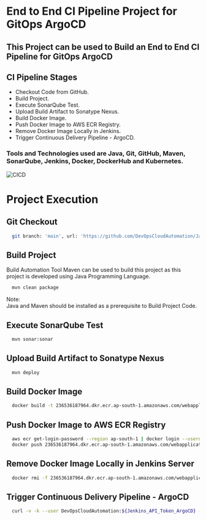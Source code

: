 
# End to End CI Pipeline Project for GitOps ArgoCD

## This Project can be used to Build an End to End CI Pipeline for GitOps ArgoCD

## CI Pipeline Stages

- Checkout Code from GitHub.
- Build Project.
- Execute SonarQube Test.
- Upload Build Artifact to Sonatype Nexus.
- Build Docker Image.
- Push Docker Image to AWS ECR Registry.
- Remove Docker Image Locally in Jenkins.
- Trigger Continuous Delivery Pipeline - ArgoCD.

### Tools and Technologies used are Java, Git, GitHub, Maven, SonarQube, Jenkins, Docker, DockerHub and Kubernetes.

![CICD](https://github.com/DevOpsCloudAutomation/TestRepository/assets/123757746/060971a4-f730-4fbf-8657-4682af93c896)
  
# Project Execution
## Git Checkout
```bash
  git branch: 'main', url: 'https://github.com/DevOpsCloudAutomation/JavaMavenApplication_Argo_CD.git'
```

## Build Project

Build Automation Tool Maven can be used to build this project as this project is developed using Java Programming Language.

```bash
  mvn clean package
```
Note:  
Java and Maven should be installed as a prerequisite to Build Project Code.

## Execute SonarQube Test
```bash
  mvn sonar:sonar
```

## Upload Build Artifact to Sonatype Nexus
```bash
  mvn deploy
```

## Build Docker Image
```bash
  docker build -t 236536187964.dkr.ecr.ap-south-1.amazonaws.com/webapplication-argocd:${buildNumber} .
```

## Push Docker Image to AWS ECR Registry
```bash
  aws ecr get-login-password --region ap-south-1 | docker login --username AWS --password-stdin 236536187964.dkr.ecr.ap-south-1.amazonaws.com
  docker push 236536187964.dkr.ecr.ap-south-1.amazonaws.com/webapplication-argocd:${buildNumber}
```

## Remove Docker Image Locally in Jenkins Server
```bash
  docker rmi -f 236536187964.dkr.ecr.ap-south-1.amazonaws.com/webapplication-argocd:${buildNumber}
```

## Trigger Continuous Delivery Pipeline - ArgoCD
```bash
  curl -v -k --user DevOpsCloudAutomation:${Jenkins_API_Token_ArgoCD} -X POST -H 'cache-control: no-cache' -H 'content-type: application/x-www-form-urlencoded' --data 'buildNumber=${buildNumber}' 'ec2-15-207-114-187.ap-south-1.compute.amazonaws.com:8080/job/CD_Pipeline/buildWithParameters?token=GitOps_ArgoCD'
```